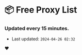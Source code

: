 # :package: Free Proxy List
### Updated every 15 minutes.

- Last updated: `2024-04-26 02:32`

:heart:
